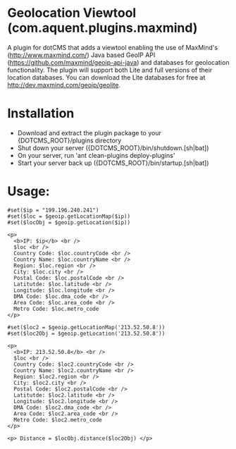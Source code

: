 Geolocation Viewtool (com.aquent.plugins.maxmind)
=================================================
A plugin for dotCMS that adds a viewtool enabling the use of MaxMind's (http://www.maxmind.com/) Java based GeoIP API (https://github.com/maxmind/geoip-api-java) and databases for geolocation functionality. The plugin will support both Lite and full versions of their location databases. You can download the Lite databases for free at http://dev.maxmind.com/geoip/geolite.

Installation
==================================
* Download and extract the plugin package to your {DOTCMS_ROOT}/plugins directory
* Shut down your server ({DOTCMS_ROOT}/bin/shutdown.[sh|bat])
* On your server, run 'ant clean-plugins deploy-plugins'
* Start your server back up ({DOTCMS_ROOT}/bin/startup.[sh|bat])

Usage:
======
```velocity
#set($ip = "199.196.240.241")
#set($loc = $geoip.getLocationMap($ip))
#set($locObj = $geoip.getLocation($ip))

<p> 
  <b>IP: $ip</b> <br />
  $loc <br />
  Country Code: $loc.countryCode <br />
  Country Name: $loc.countryName <br />
  Region: $loc.region <br />
  City: $loc.city <br />
  Postal Code: $loc.postalCode <br />
  Latitutde: $loc.latitude <br />
  Longitude: $loc.longitude <br />
  DMA Code: $loc.dma_code <br />
  Area Code: $loc.area_code <br />
  Metro Code: $loc.metro_code
</p>

#set($loc2 = $geoip.getLocationMap('213.52.50.8'))
#set($loc2Obj = $geoip.getLocation('213.52.50.8'))

<p> 
  <b>IP: 213.52.50.8</b> <br />
  $loc <br />
  Country Code: $loc2.countryCode <br />
  Country Name: $loc2.countryName <br />
  Region: $loc2.region <br />
  City: $loc2.city <br />
  Postal Code: $loc2.postalCode <br />
  Latitutde: $loc2.latitude <br />
  Longitude: $loc2.longitude <br />
  DMA Code: $loc2.dma_code <br />
  Area Code: $loc2.area_code <br />
  Metro Code: $loc2.metro_code
</p>

<p> Distance = $locObj.distance($loc2Obj) </p>
```